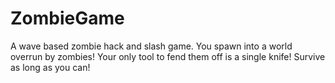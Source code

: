 # ZombieGame
A wave based zombie hack and slash game. You spawn into a world overrun by zombies! Your only tool to fend them off is a single knife! Survive as long as you can!
